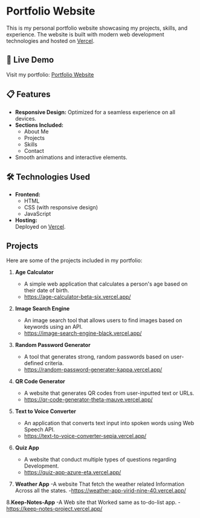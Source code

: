 
# Portfolio Website

This is my personal portfolio website showcasing my projects, skills, and experience. The website is built with modern web development technologies and hosted on [Vercel](https://vercel.com/).

## 🚀 Live Demo  
Visit my portfolio: [Portfolio Website](https://portfolio-six-lime-92.vercel.app/)


## 📋 Features
- **Responsive Design:** Optimized for a seamless experience on all devices.
- **Sections Included:**
  - About Me
  - Projects
  - Skills
  - Contact
- Smooth animations and interactive elements.


## 🛠️ Technologies Used
- **Frontend:**
  - HTML
  - CSS (with responsive design)
  - JavaScript
- **Hosting:**  
  Deployed on [Vercel](https://vercel.com/).


## Projects
Here are some of the projects included in my portfolio:

1. **Age Calculator**
   - A simple web application that calculates a person's age based on their date of birth.
   - https://age-calculator-beta-six.vercel.app/

2. **Image Search Engine**
   - An image search tool that allows users to find images based on keywords using an API.
   - https://image-search-engine-black.vercel.app/

3. **Random Password Generator**
   - A tool that generates strong, random passwords based on user-defined criteria.
   - https://random-password-generater-kappa.vercel.app/

4. **QR Code Generator**
   - A website that generates QR codes from user-inputted text or URLs.
   - https://qr-code-generator-theta-mauve.vercel.app/

5. **Text to Voice Converter**
   - An application that converts text input into spoken words using Web Speech API.
   - https://text-to-voice-converter-sepia.vercel.app/
  
6. **Quiz App**
   - A website that conduct multiple types of questions regarding Development.
   - https://quiz-app-azure-eta.vercel.app/
  
7. **Weather App**
   -A website That fetch the weather related Information Across all the states.
   -https://weather-app-virid-nine-40.vercel.app/

8.**Keep-Notes-App**
  -A Web site that Worked same as to-do-list app.
  -https://keep-notes-project.vercel.app/
  


